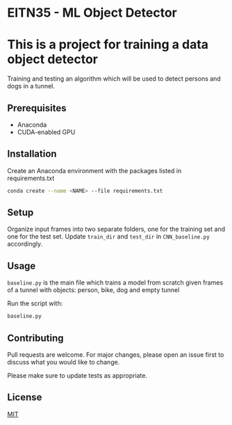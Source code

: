 # EITN35 - ML Object Detector

# This is a project for training a data object detector

Training and testing an algorithm which will be used to detect persons and dogs in a tunnel.

## Prerequisites
- Anaconda
- CUDA-enabled GPU

## Installation

Create an Anaconda environment with the packages listed in requirements.txt

```bash
conda create --name <NAME> --file requirements.txt
```

## Setup
Organize input frames into two separate folders, one for the training set and one for the test set. Update `train_dir` and `test_dir` in `CNN_baseline.py` accordingly.

## Usage
`baseline.py` is the main file which trains a model from scratch given frames of a tunnel with objects: person, bike, dog and empty tunnel

Run the script with:

```bash
baseline.py
```

## Contributing
Pull requests are welcome. For major changes, please open an issue first to discuss what you would like to change.

Please make sure to update tests as appropriate.

## License
[MIT](https://choosealicense.com/licenses/mit/)
